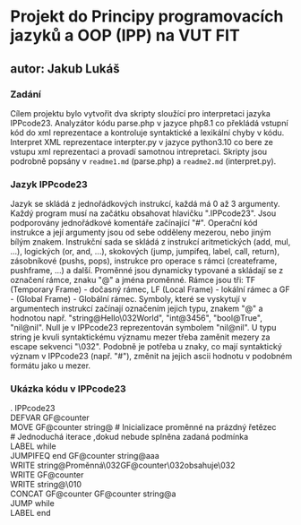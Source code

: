 # Projekt do Principy programovacích jazyků a OOP (IPP) na VUT FIT
## autor: Jakub Lukáš

### Zadání
Cílem projektu bylo vytvořit dva skripty sloužící pro interpretaci jazyka IPPcode23. Analyzátor kódu parse.php v jazyce php8.1 co překládá vstupní kód do xml reprezentace a kontroluje syntaktické a lexikální chyby v kódu. Interpret XML reprezentace interpter.py v jazyce python3.10 co bere ze vstupu xml reprezentaci a provadí samotnou intrepretaci. Skripty jsou podrobně popsány v `readme1.md` (parse.php) a `readme2.md` (interpret.py).

### Jazyk IPPcode23
Jazyk se skládá z jednořádkových instrukcí, každá má 0 až 3 argumenty. Každý program musí na začátku obsahovat hlavičku ".IPPcode23". Jsou podporovány jednořádkové komentáře začínající "\#". Operační kód instrukce a její argumenty jsou od sebe odděleny mezerou, nebo jiným bílým znakem. Instrukční sada se skládá z instrukcí aritmetických (add, mul, ...), logických (or, and, ...), skokových (jump, jumpifeq, label, call, return), zásobníkové (pushs, pops), instrukce pro operace s rámci (createframe, pushframe, ...) a další. Proměnné jsou dynamicky typované a skládají se z označení rámce, znaku "@" a jména proměnné. Rámce jsou tři: TF (Temporary Frame) - dočasný rámec, LF (Local Frame) - lokální rámec a GF - (Global Frame) - Globální rámec. Symboly, které se vyskytují v argumentech instrukcí začínají označením jejich typu, znakem "@" a hodnotou např. "string@Hello\032World", "int@3456", "bool@True", "nil@nil". Null je v IPPcode23 reprezentován symbolem "nil@nil". U typu string je kvuli syntaktickému významu mezer třeba zaměnit mezery za escape sekvenci "\032". Podobně je potřeba u znaky, co mají syntaktický význam v IPPcode23 (např. "\#"), změnit na jejich ascii hodnotu v podobném formátu jako u mezer.

### Ukázka kódu v IPPcode23

. IPPcode23  
DEFVAR GF@counter  
MOVE GF@counter string@ \# Inicializace proměnné na prázdný řetězec  
\# Jednoduchá iterace ,dokud nebude splněna zadaná podmínka  
LABEL while  
JUMPIFEQ end GF@counter string@aaa  
WRITE string@Proměnná\032GF@counter\032obsahuje\032  
WRITE GF@counter  
WRITE string@\010  
CONCAT GF@counter GF@counter string@a  
JUMP while  
LABEL end  
